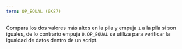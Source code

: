```yaml
---
term: OP_EQUAL (0X87)
---
```


Compara los dos valores más altos en la pila y empuja `1` a la pila si son iguales, de lo contrario empuja `0`. `OP_EQUAL` se utiliza para verificar la igualdad de datos dentro de un script.